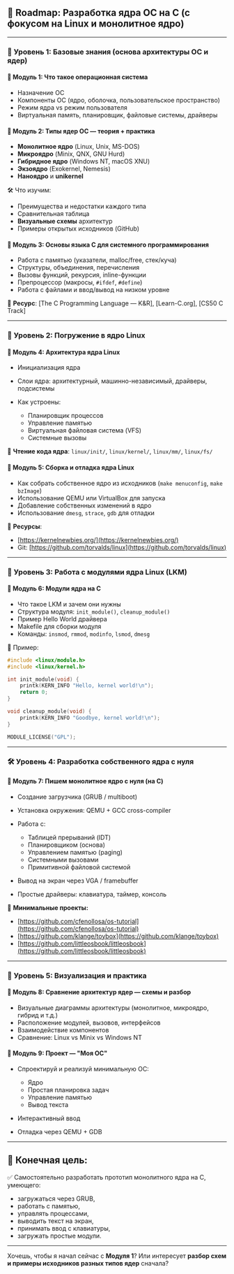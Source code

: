## 🚀 **Roadmap: Разработка ядра ОС на C (с фокусом на Linux и монолитное ядро)**

---

### 🧩 **Уровень 1: Базовые знания (основа архитектуры ОС и ядер)**

#### 📘 Модуль 1: Что такое операционная система

* Назначение ОС
* Компоненты ОС (ядро, оболочка, пользовательское пространство)
* Режим ядра vs режим пользователя
* Виртуальная память, планировщик, файловые системы, драйверы

#### 📘 Модуль 2: Типы ядер ОС — теория + практика

* **Монолитное ядро** (Linux, Unix, MS-DOS)
* **Микроядро** (Minix, QNX, GNU Hurd)
* **Гибридное ядро** (Windows NT, macOS XNU)
* **Экзоядро** (Exokernel, Nemesis)
* **Наноядро** и **unikernel**

🛠 Что изучим:

* Преимущества и недостатки каждого типа
* Сравнительная таблица
* **Визуальные схемы** архитектур
* Примеры открытых исходников (GitHub)

#### 📘 Модуль 3: Основы языка C для системного программирования

* Работа с памятью (указатели, malloc/free, стек/куча)
* Структуры, объединения, перечисления
* Вызовы функций, рекурсия, inline-функции
* Препроцессор (макросы, `#ifdef`, `#define`)
* Работа с файлами и ввод/вывод на низком уровне

📌 **Ресурс**: \[The C Programming Language — K\&R], \[Learn-C.org], \[CS50 C Track]

---

### 🧠 **Уровень 2: Погружение в ядро Linux**

#### 📘 Модуль 4: Архитектура ядра Linux

* Инициализация ядра
* Слои ядра: архитектурный, машинно-независимый, драйверы, подсистемы
* Как устроены:

  * Планировщик процессов
  * Управление памятью
  * Виртуальная файловая система (VFS)
  * Системные вызовы

📎 **Чтение кода ядра**: `linux/init/`, `linux/kernel/`, `linux/mm/`, `linux/fs/`

#### 📘 Модуль 5: Сборка и отладка ядра Linux

* Как собрать собственное ядро из исходников (`make menuconfig`, `make bzImage`)
* Использование QEMU или VirtualBox для запуска
* Добавление собственных изменений в ядро
* Использование `dmesg`, `strace`, `gdb` для отладки

📎 **Ресурсы**:

* [https://kernelnewbies.org/](https://kernelnewbies.org/)
* Git: [https://github.com/torvalds/linux](https://github.com/torvalds/linux)

---

### 🔧 **Уровень 3: Работа с модулями ядра Linux (LKM)**

#### 📘 Модуль 6: Модули ядра на C

* Что такое LKM и зачем они нужны
* Структура модуля: `init_module()`, `cleanup_module()`
* Пример Hello World драйвера
* Makefile для сборки модуля
* Команды: `insmod`, `rmmod`, `modinfo`, `lsmod`, `dmesg`

📎 Пример:

```c
#include <linux/module.h>
#include <linux/kernel.h>

int init_module(void) {
    printk(KERN_INFO "Hello, kernel world!\n");
    return 0;
}

void cleanup_module(void) {
    printk(KERN_INFO "Goodbye, kernel world!\n");
}

MODULE_LICENSE("GPL");
```

---

### 🛠 **Уровень 4: Разработка собственного ядра с нуля**

#### 📘 Модуль 7: Пишем монолитное ядро с нуля (на C)

* Создание загрузчика (GRUB / multiboot)
* Установка окружения: QEMU + GCC cross-compiler
* Работа с:

  * Таблицей прерываний (IDT)
  * Планировщиком (основа)
  * Управлением памятью (paging)
  * Системными вызовами
  * Примитивной файловой системой
* Вывод на экран через VGA / framebuffer
* Простые драйверы: клавиатура, таймер, консоль

📌 **Минимальные проекты:**

* [https://github.com/cfenollosa/os-tutorial](https://github.com/cfenollosa/os-tutorial)
* [https://github.com/klange/toybox](https://github.com/klange/toybox)
* [https://github.com/littleosbook/littleosbook](https://github.com/littleosbook/littleosbook)

---

### 🔭 **Уровень 5: Визуализация и практика**

#### 📘 Модуль 8: Сравнение архитектур ядер — схемы и разбор

* Визуальные диаграммы архитектуры (монолитное, микроядро, гибрид и т.д.)
* Расположение модулей, вызовов, интерфейсов
* Взаимодействие компонентов
* Сравнение: Linux vs Minix vs Windows NT

#### 📘 Модуль 9: Проект — "Моя ОС"

* Спроектируй и реализуй минимальную ОС:

  * Ядро
  * Простая планировка задач
  * Управление памятью
  * Вывод текста
* Интерактивный ввод
* Отладка через QEMU + GDB

---

## 🎯 Конечная цель:

✅ Самостоятельно разработать прототип монолитного ядра на C, умеющего:

* загружаться через GRUB,
* работать с памятью,
* управлять процессами,
* выводить текст на экран,
* принимать ввод с клавиатуры,
* загружать простые модули.

---

Хочешь, чтобы я начал сейчас с **Модуля 1**? Или интересует **разбор схем и примеры исходников разных типов ядер** сначала?
